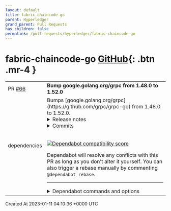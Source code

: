 ```yaml
---
layout: default
title: fabric-chaincode-go
parent: Hyperledger
grand_parent: Pull Requests
has_children: false
permalink: /pull-requests/hyperledger/fabric-chaincode-go
---
```


# fabric-chaincode-go <span class="fs-3 right-align">[GitHub](https://github.com/hyperledger/fabric-chaincode-go){: .btn .mr-4 }</span>


<div>
    <table>
        <tr>
            <td>
                PR <a href="https://github.com/hyperledger/fabric-chaincode-go/pull/66" class=".btn">#66</a>
            </td>
            <td>
                <b>
                    Bump google.golang.org/grpc from 1.48.0 to 1.52.0
                </b>
            </td>
        </tr>
        <tr>
            <td>
                <span class="chip">dependencies</span>
            </td>
            <td>
                Bumps [google.golang.org/grpc](https://github.com/grpc/grpc-go) from 1.48.0 to 1.52.0.
<details>
<summary>Release notes</summary>
<p><em>Sourced from <a href="https://github.com/grpc/grpc-go/releases">google.golang.org/grpc's releases</a>.</em></p>
<blockquote>
<h2>Release 1.52.0</h2>
<h1>New Features</h1>
<ul>
<li>xdsclient: log node ID with verbosity INFO (<a href="https://github-redirect.dependabot.com/grpc/grpc-go/issues/5860">#5860</a>)</li>
<li>ringhash: impose cap on <code>max_ring_size</code> to reduce possibility of OOMs (<a href="https://github-redirect.dependabot.com/grpc/grpc-go/issues/5801">#5801</a>)</li>
</ul>
<h1>Behavior Changes</h1>
<ul>
<li>client: return an error from <code>Dial</code> if an empty target is passed and no custom dialer is present; the ClientConn would otherwise be unable to connect and perform RPCs (<a href="https://github-redirect.dependabot.com/grpc/grpc-go/issues/5732">#5732</a>)
<ul>
<li>Special Thanks: <a href="https://github.com/huangchong94"><code>@​huangchong94</code></a></li>
</ul>
</li>
</ul>
<h1>Bug Fixes</h1>
<ul>
<li>transport (net/http server handler): respond to bad HTTP requests with status 400 (Bad Request) instead of 500 (Internal Server Error). (<a href="https://github-redirect.dependabot.com/grpc/grpc-go/issues/5804">#5804</a>)
<ul>
<li>Special Thanks: <a href="https://github.com/sjbarag"><code>@​sjbarag</code></a></li>
</ul>
</li>
<li>transport: Fixed closing a closed channel panic in handlePing (<a href="https://github-redirect.dependabot.com/grpc/grpc-go/issues/5854">#5854</a>)</li>
<li>server: fix ChainUnaryInterceptor and ChainStreamInterceptor to allow retrying handlers (<a href="https://github-redirect.dependabot.com/grpc/grpc-go/issues/5666">#5666</a>)
<ul>
<li>Special Thanks: <a href="https://github.com/yiminc"><code>@​yiminc</code></a></li>
</ul>
</li>
<li>transport: ensure value of <code>:authority</code> header matches server name used in TLS handshake when the latter is overridden by the name resolver (<a href="https://github-redirect.dependabot.com/grpc/grpc-go/issues/5748">#5748</a>)
<ul>
<li>Special Thanks: <a href="https://github.com/holdno"><code>@​holdno</code></a></li>
</ul>
</li>
</ul>
<h1>Documentation</h1>
<ul>
<li>examples: add an example to illustrate the usage of stats handler (<a href="https://github-redirect.dependabot.com/grpc/grpc-go/issues/5657">#5657</a>)
<ul>
<li>Special Thanks: <a href="https://github.com/Yash-Handa"><code>@​Yash-Handa</code></a></li>
</ul>
</li>
<li>examples: add new example to show updating metadata in interceptors (<a href="https://github-redirect.dependabot.com/grpc/grpc-go/issues/5788">#5788</a>)
<ul>
<li>Special Thanks: <a href="https://github.com/richzw"><code>@​richzw</code></a></li>
</ul>
</li>
</ul>
<h2>Release 1.51.0</h2>
<h1>Behavior Changes</h1>
<ul>
<li>xds: NACK EDS resources with duplicate addresses in accordance with a recent spec change (<a href="https://github-redirect.dependabot.com/grpc/grpc-go/issues/5715">#5715</a>)
<ul>
<li>Special Thanks: <a href="https://github.com/erni27"><code>@​erni27</code></a></li>
</ul>
</li>
<li>grpc: restrict status codes that can be generated by the control plane (gRFC A54) (<a href="https://github-redirect.dependabot.com/grpc/grpc-go/issues/5653">#5653</a>)</li>
</ul>
<h1>New Features</h1>
<ul>
<li>client: set grpc-accept-encoding header with all registered compressors (<a href="https://github-redirect.dependabot.com/grpc/grpc-go/issues/5541">#5541</a>)
<ul>
<li>Special Thanks: <a href="https://github.com/jronak"><code>@​jronak</code></a></li>
</ul>
</li>
<li>xds/weightedtarget: return a more meaningful error when all child policies are in <code>TRANSIENT_FAILURE</code> (<a href="https://github-redirect.dependabot.com/grpc/grpc-go/issues/5711">#5711</a>)</li>
<li>gcp/observability: add &quot;started rpcs&quot; metric (<a href="https://github-redirect.dependabot.com/grpc/grpc-go/issues/5768">#5768</a>)</li>
<li>xds: de-experimentalize the google-c2p-resolver (<a href="https://github-redirect.dependabot.com/grpc/grpc-go/issues/5707">#5707</a>)</li>
<li>balancer: add experimental Producer types and methods (<a href="https://github-redirect.dependabot.com/grpc/grpc-go/issues/5669">#5669</a>)</li>
<li>orca: provide a way for LB policies to receive OOB load reports (<a href="https://github-redirect.dependabot.com/grpc/grpc-go/issues/5669">#5669</a>)</li>
</ul>
<h1>Bug Fixes</h1>
<ul>
<li>go.mod: upgrade x/text dependency to address <a href="https://www.cve.org/CVERecord?id=CVE-2022-32149">CVE 2022-32149</a> (<a href="https://github-redirect.dependabot.com/grpc/grpc-go/issues/5769">#5769</a>)</li>
<li>client: fix race that could lead to an incorrect connection state if it was closed immediately after the server's HTTP/2 preface was received (<a href="https://github-redirect.dependabot.com/grpc/grpc-go/issues/5714">#5714</a>)
<ul>
<li>Special Thanks: <a href="https://github.com/fuweid"><code>@​fuweid</code></a></li>
</ul>
</li>
</ul>
<!-- raw HTML omitted -->
</blockquote>
<p>... (truncated)</p>
</details>
<details>
<summary>Commits</summary>
<ul>
<li><a href="https://github.com/grpc/grpc-go/commit/ce56cefc0cc80503d7f8de1e1ec1af3cb741fbd7"><code>ce56cef</code></a> Change version to 1.52.0 (<a href="https://github-redirect.dependabot.com/grpc/grpc-go/issues/5870">#5870</a>)</li>
<li><a href="https://github.com/grpc/grpc-go/commit/a0e8eb9dc4111cd4d8dc52bc89cd733e5630fc0c"><code>a0e8eb9</code></a> test: rename race.go to race_test.go (<a href="https://github-redirect.dependabot.com/grpc/grpc-go/issues/5869">#5869</a>)</li>
<li><a href="https://github.com/grpc/grpc-go/commit/ae86ff40e723905d1d7f084405a7ed6e9a5265e1"><code>ae86ff4</code></a> benchmark: fix typo in ClientReadBufferSize feature name (<a href="https://github-redirect.dependabot.com/grpc/grpc-go/issues/5867">#5867</a>)</li>
<li><a href="https://github.com/grpc/grpc-go/commit/e53d28f5eb19a6816d4bb5c3db1b793ac2ba3e49"><code>e53d28f</code></a> xdsclient: log node ID with verbosity INFO (<a href="https://github-redirect.dependabot.com/grpc/grpc-go/issues/5860">#5860</a>)</li>
<li><a href="https://github.com/grpc/grpc-go/commit/9373e5cb26f0e34c1b5fa54f1ba712979b54d661"><code>9373e5c</code></a> transport: Fix closing a closed channel panic in handlePing (<a href="https://github-redirect.dependabot.com/grpc/grpc-go/issues/5854">#5854</a>)</li>
<li><a href="https://github.com/grpc/grpc-go/commit/2f413c454850afdb19a685fdee95c5d7701891ab"><code>2f413c4</code></a> transport/http2: use HTTP 400 for bad requests instead of 500 (<a href="https://github-redirect.dependabot.com/grpc/grpc-go/issues/5804">#5804</a>)</li>
<li><a href="https://github.com/grpc/grpc-go/commit/5003029eb684a60a7a84aad3ad498d7bf1e44628"><code>5003029</code></a> testutils: do a better job of verifying pick_first in tests (<a href="https://github-redirect.dependabot.com/grpc/grpc-go/issues/5850">#5850</a>)</li>
<li><a href="https://github.com/grpc/grpc-go/commit/3e27f89917e8092469db2709c5d726acaaa2396e"><code>3e27f89</code></a> binarylog: Account for key in metadata truncation (<a href="https://github-redirect.dependabot.com/grpc/grpc-go/issues/5851">#5851</a>)</li>
<li><a href="https://github.com/grpc/grpc-go/commit/f54bba9af73267dcc87fcc4841dfa1e0de39d332"><code>f54bba9</code></a> test/xds: minor cleanup in xDS e2e test (<a href="https://github-redirect.dependabot.com/grpc/grpc-go/issues/5843">#5843</a>)</li>
<li><a href="https://github.com/grpc/grpc-go/commit/a9709c3f8cfe5f22703b8cfebd83d3996f8fbb33"><code>a9709c3</code></a> Added logs for reasons causing connection and transport close (<a href="https://github-redirect.dependabot.com/grpc/grpc-go/issues/5840">#5840</a>)</li>
<li>Additional commits viewable in <a href="https://github.com/grpc/grpc-go/compare/v1.48.0...v1.52.0">compare view</a></li>
</ul>
</details>
<br />


[![Dependabot compatibility score](https://dependabot-badges.githubapp.com/badges/compatibility_score?dependency-name=google.golang.org/grpc&package-manager=go_modules&previous-version=1.48.0&new-version=1.52.0)](https://docs.github.com/en/github/managing-security-vulnerabilities/about-dependabot-security-updates#about-compatibility-scores)

Dependabot will resolve any conflicts with this PR as long as you don't alter it yourself. You can also trigger a rebase manually by commenting `@dependabot rebase`.

[//]: # (dependabot-automerge-start)
[//]: # (dependabot-automerge-end)

---

<details>
<summary>Dependabot commands and options</summary>
<br />

You can trigger Dependabot actions by commenting on this PR:
- `@dependabot rebase` will rebase this PR
- `@dependabot recreate` will recreate this PR, overwriting any edits that have been made to it
- `@dependabot merge` will merge this PR after your CI passes on it
- `@dependabot squash and merge` will squash and merge this PR after your CI passes on it
- `@dependabot cancel merge` will cancel a previously requested merge and block automerging
- `@dependabot reopen` will reopen this PR if it is closed
- `@dependabot close` will close this PR and stop Dependabot recreating it. You can achieve the same result by closing it manually
- `@dependabot ignore this major version` will close this PR and stop Dependabot creating any more for this major version (unless you reopen the PR or upgrade to it yourself)
- `@dependabot ignore this minor version` will close this PR and stop Dependabot creating any more for this minor version (unless you reopen the PR or upgrade to it yourself)
- `@dependabot ignore this dependency` will close this PR and stop Dependabot creating any more for this dependency (unless you reopen the PR or upgrade to it yourself)


</details>
            </td>
        </tr>
    </table>
    <div class="right-align">
        Created At 2023-01-11 04:10:36 +0000 UTC
    </div>
</div>

